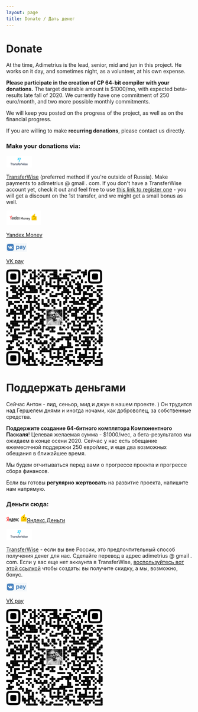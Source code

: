 ```yaml
---
layout: page
title: Donate / Дать денег
---
```

# Donate



At the time, Adimetrius is the lead, senior, mid and jun in this project\. He works on it day, and sometimes night, as a volunteer, at his own expense\.



**Please participate in the creation of CP 64\-bit compiler with your donations\.** The target desirable amount is $1000/mo, with expected beta\-results late fall of 2020\. We currently have one commitment of 250 euro/month, and two more possible monthly commitments\.



We will keep you posted on the progress of the project, as well as on the financial progress\.



If you are willing to make **recurring donations**, please contact us directly\.



### Make your donations via:

![](/transferwise.png)

[TransferWise](https://transferwise.com/transferFlow#/enterpayment) \(preferred method if you're outside of Russia\)\. Make payments to adimetrius @ gmail \. com\. If you don't have a TransferWise account yet, check it out and feel free to use [this link to register one](https://transferwise.com/invite/u/antond59) \- you will get a discount on the 1st transfer, and we might get a small bonus as well\.

![](/yandexmoney.png)

[Yandex\.Money](https://money.yandex.ru/to/41001581613161)

![](/vkpay.png)

[VK pay](https://vk.com/vkpay#action=transfer-to-user&user_id=237579995)

![](/VKpayQR.png "VK Pay QR code for adimetrius")



# Поддержать деньгами

Сейчас Антон \- лид, сеньор, мид и джун в нашем проекте\. \) Он трудится над Гершелем днями и иногда ночами, как доброволец, за собственные средства\.



**Поддержите создание 64\-битного комплятора Компонентного Паскаля**\! Целевая желаемая сумма \- $1000/мес, а бета\-результатов мы ожидаем в конце осени 2020\. Сейчас у нас есть обещание ежемесячной поддержки 250 евро/мес, и еще два возможных обещания в ближайшее время\.



Мы будем отчитываться перед вами о прогрессе проекта и прогрессе сбора финансов\.



Если вы готовы **регулярно жертвовать** на развитие проекта, напишите нам напрямую\.



### Деньги сюда:

![](/яндексденьги.png)[Яндекс\.Деньги](https://money.yandex.ru/to/41001581613161)

![](/transferwise.png)

[TransferWise](https://transferwise.com/transferFlow#/enterpayment) \- если вы вне России, это предпочтительный способ получения денег для нас\. Сделайте перевод в адрес adimetrius @ gmail \. com\. Если у вас еще нет аккаунта в TransferWise, [воспользуйтесь вот этой ссылкой](https://transferwise.com/invite/u/antond59) чтобы создать: вы получите скидку, а мы, возможно, бонус\.

![](/vkpay.png)

[VK pay](https://vk.com/vkpay#action=transfer-to-user&user_id=237579995)

![](/VKpayQR.png "VK Pay QR code for adimetrius")

